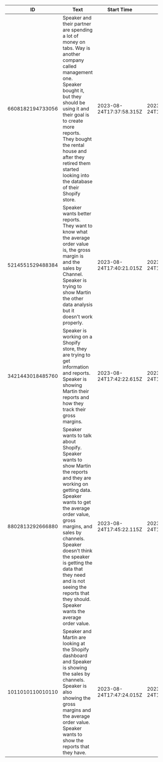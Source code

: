 | ID                | Text                                                                                                                                                                                                                                                                                                                                                               | Start Time                | End Time                  |
| ----------------- | ------------------------------------------------------------------------------------------------------------------------------------------------------------------------------------------------------------------------------------------------------------------------------------------------------------------------------------------------------------------ | ------------------------- | ------------------------- |
| 6608182194733056  | Speaker and their partner are spending a lot of money on tabs. Way is another company called management one. Speaker bought it, but they should be using it and their goal is to create more reports. They bought the rental house and after they retired them started looking into the database of their Shopify store.                                          | 2023-08-24T17:37:58.315Z  | 2023-08-24T17:40:20.515Z  |
| 5214551529488384  | Speaker wants better reports. They want to know what the average order value is, the gross margin is and the sales by Channel. Speaker is trying to show Martin the other data analysis but it doesn't work properly.                                                                                                                                              | 2023-08-24T17:40:21.015Z  | 2023-08-24T17:42:22.115Z  |
| 3421443018485760  | Speaker is working on a Shopify store, they are trying to get information and reports. Speaker is showing Martin their reports and how they track their gross margins.                                                                                                                                                                                              | 2023-08-24T17:42:22.615Z  | 2023-08-24T17:45:21.615Z  |
| 8802813292666880  | Speaker wants to talk about Shopify. Speaker wants to show Martin the reports and they are working on getting data. Speaker wants to get the average order value, gross margins, and sales by channels. Speaker doesn't think the speaker is getting the data that they need and is not seeing the reports that they should. Speaker wants the average order value. | 2023-08-24T17:45:22.115Z  | 2023-08-24T17:47:23.515Z  |
| 1011010110010110  | Speaker and Martin are looking at the Shopify dashboard and Speaker is showing the sales by channels. Speaker is also showing the gross margins and the average order value. Speaker wants to show the reports that they have.                                                                                                                                          | 2023-08-24T17:47:24.015Z  | 2023-08-24T17:49:24.015Z  |
